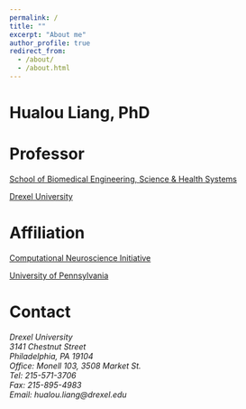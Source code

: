 ```yaml
---
permalink: /
title: ""
excerpt: "About me"
author_profile: true
redirect_from: 
  - /about/
  - /about.html
---
```


Hualou Liang, PhD
======

# Professor

[School of Biomedical Engineering, Science & Health Systems](https://drexel.edu/biomed/)

[Drexel University](https://drexel.edu/)

# Affiliation
[Computational Neuroscience Initiative](https://cni.upenn.edu/) 

[University of Pennsylvania](https://www.upenn.edu/)


# Contact

<address>
  Drexel University<br />
  3141 Chestnut Street<br />
  Philadelphia, PA 19104<br />
  Office: Monell 103, 3508 Market St.<br />
  Tel: 215-571-3706<br />
  Fax: 215-895-4983<br />
  Email: hualou.liang@drexel.edu
</address>

